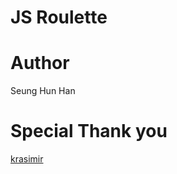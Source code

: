 # JS Roulette


# Author 

Seung Hun Han

# Special Thank you

[krasimir](https://github.com/krasimir/webpack-library-starter)

